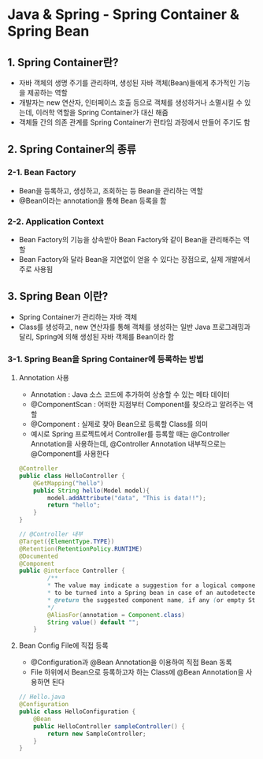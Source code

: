 # Java & Spring - Spring Container & Spring Bean

## 1. Spring Container란?
- 자바 객체의 생명 주기를 관리하며, 생성된 자바 객체(Bean)들에게 추가적인 기능을 제공하는 역할
- 개발자는 new 연산자, 인터페이스 호출 등으로 객체를 생성하거나 소멸시킬 수 있는데, 이러학 역할을 Spring Container가 대신 해줌
- 객체들 간의 의존 관계를 Spring Container가 런타임 과정에서 만들어 주기도 함

## 2. Spring Container의 종류

### 2-1. Bean Factory
- Bean을 등록하고, 생성하고, 조회하는 등 Bean을 관리하는 역할
- @Bean이라는 annotation을 통해 Bean 등록을 함

### 2-2. Application Context
- Bean Factory의 기능을 상속받아 Bean Factory와 같이 Bean을 관리해주는 역할
- Bean Factory와 달라 Bean을 지연없이 얻을 수 있다는 장점으로, 실제 개발에서 주로 사용됨

## 3. Spring Bean 이란?
- Spring Container가 관리하는 자바 객체
- Class를 생성하고, new 연산자를 통해 객체를 생성하는 일반 Java 프로그래밍과 달리, Spring에 의해 생성된 자바 객체를 Bean이라 함

### 3-1. Spring Bean을 Spring Container에 등록하는 방법
1. Annotation 사용
   - Annotation : Java 소스 코드에 추가하여 상숑할 수 있는 메타 데이터
   - @ComponentScan : 어떠한 지점부터 Component를 찾으라고 알려주는 역할
   - @Component : 실제로 찾아 Bean으로 등록할 Class를 의미
   - 예시로 Spring 프로젝트에서 Controller를 등록할 때는 @Controller Annotation을 사용하는데, @Controller Annotation 내부적으로는 @Component를 사용한다
    ```java
    @Controller
    public class HelloController {
        @GetMapping("hello")
        public String hello(Model model){
            model.addAttribute("data", "This is data!!");
            return "hello";
        }
    }
    ```
    ```java
    // @Controller 내부
    @Target({ElementType.TYPE})
    @Retention(RetentionPolicy.RUNTIME)
    @Documented
    @Component
    public @interface Controller {
            /**
            * The value may indicate a suggestion for a logical component name,
            * to be turned into a Spring bean in case of an autodetected component.
            * @return the suggested component name, if any (or empty String otherwise)
            */
            @AliasFor(annotation = Component.class)
            String value() default "";
        }
    ```
    
2. Bean Config File에 직접 등록
    - @Configuration과 @Bean Annotation을 이용하여 직접 Bean 동록
    - File 하위에서 Bean으로 등록하고자 하는 Class에 @Bean Annotation을 사용하면 된다

    ```java
    // Hello.java
    @Configuration
    public class HelloConfiguration {
        @Bean
        public HelloController sampleController() {
            return new SampleController;
        }
    }
    ```